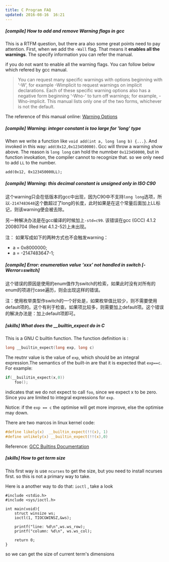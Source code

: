 ```yaml
---
title: C Program FAQ
updated: 2016-08-16  16:21
---
```


##### [compile] How to add and remove Warning flags in gcc

This is a RTFM question, but there ara also some great points need to pay attention. First, when we add the `-Wall` flag. That means it **enables all the warnings**. The specify information you can refer the manual.

if you do not want to enable all the warning flags. You can follow below which refered by gcc manual.

> You can request many specific warnings with options beginning with ‘-W’, for example -Wimplicit to request warnings on implicit declarations. Each of these specific warning options also has a negative form beginning ‘-Wno-’ to turn off warnings; for example, -Wno-implicit. This manual lists only one of the two forms, whichever is not the default.

The reference of this manual online: [Warning Options](https://gcc.gnu.org/onlinedocs/gcc/Warning-Options.html)

##### [compile] Warning: integer constant is too large for 'long' type

When we write a function like `void add(int a, long long b) {...}`. And invoked in this way: `add(0x12,0x123450000)`. Gcc will throw a warning show above. The reason is `long long` can hold the numnber `0x123450000`, but in function invokation, the compiler cannot to recognize that. so we only need to add `LL` to the number.

```
add(0x12, 0x123450000LL);
```

##### [compile] Warning: this decimal constant is unsigned only in ISO C90

这个warning只会在低版本的gcc中出现，因为C90中不支持`long long`选项，所以`-2147483648`这个数超过了long的长度，此时如果是在这个常量后面加上LL标记，则该warning便会被去除。

另一种解决办法是在gcc编译的时候加上`-std=c99`.  该错误在gcc (GCC) 4.1.2 20080704 (Red Hat 4.1.2-52)上未出现。

注： 如果写成如下的两种方式也不会触发warning：
- a = 0x8000000;
- a = -2147483647-1;

##### [compile] Error: enumeration value ‘xxx’ not handled in switch [-Werror=switch]

这个错误的原因是使用的enum值作为switch的检索，如果此时没有对所有的enum的项进行case遍历，则会出现这样的错误。

注：使用枚举类型作switch的一个好处是，如果枚举值比较少，则不需要使用default项的。这个有利于检查。如果项比较多，则需要加上default项。这个错误的解决办法是：加上default项即可。


##### [skills] What does the __builtin_expect do in C

This is a GNU C builtin function. The function definition is :

```c
long __builtin_expect(long exp, long c)
```

The reutnr value is the value of `exp`, which should be an integral expression.The semantics of the built-in are that it is expected that `exp==c`. For example:

```c
if(__builitin_expect(x,0))
	foo();
```

indicates that we do not expect to call `foo`, since we expect x to be zero. Since you are limited to integral expressions for `exp`.

Notice: if the `exp == c` the optimise will get more improve, else the optimise may down.

There are two marcos in linux kernel code:

```c
#define likely(x)  __builtin_expect(!!(x), 1)
#define unlikely(x) __builtin_expect(!!(x),0)
```

Reference: [GCC Builtins Documentation](https://gcc.gnu.org/onlinedocs/gcc/Other-Builtins.html)


##### [skills] How to get term size 

This first way is use `ncurses` to get the size, but you need to install ncurses first. so this is not a primary way to take.

Here is a another way to do that: `ioctl` , take a look

```
#include <stdio.h>
#include <sys/ioctl.h>

int main(void){
	struct winsize ws;
	ioctl(1, TIOCGWINSZ,&ws);

	printf("line: %d\n",ws.ws_row);
	printf("column: %d\n", ws.ws_col);

	return 0;	
}

```

so we can get the size of current term's dimensions
